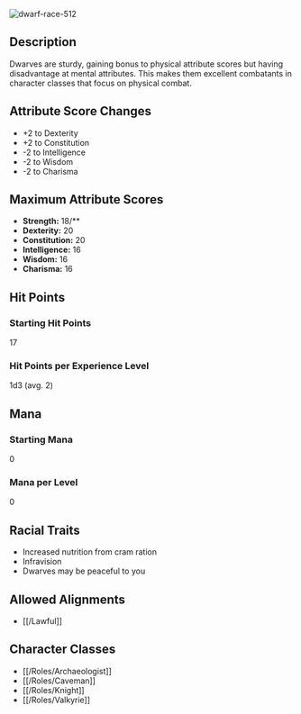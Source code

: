 ![dwarf-race-512](https://github.com/hyvanmielenpelit/GnollHack/assets/16661034/96169f64-7cd2-4b22-ad66-547fc79bc00e)

## Description

Dwarves are sturdy, gaining bonus to physical attribute scores but having disadvantage at mental attributes. This makes them excellent combatants in character classes that focus on physical combat.

## Attribute Score Changes

- +2 to Dexterity
- +2 to Constitution
- -2 to Intelligence
- -2 to Wisdom
- -2 to Charisma

## Maximum Attribute Scores

- **Strength:** 18/**
- **Dexterity:** 20
- **Constitution:** 20
- **Intelligence:** 16
- **Wisdom:** 16
- **Charisma:** 16

## Hit Points

### Starting Hit Points

17

### Hit Points per Experience Level

1d3 (avg. 2)

## Mana

### Starting Mana

0

### Mana per Level

0

## Racial Traits

- Increased nutrition from cram ration
- Infravision
- Dwarves may be peaceful to you

## Allowed Alignments

- [[/Lawful]]

## Character Classes

- [[/Roles/Archaeologist]]
- [[/Roles/Caveman]]
- [[/Roles/Knight]]
- [[/Roles/Valkyrie]]